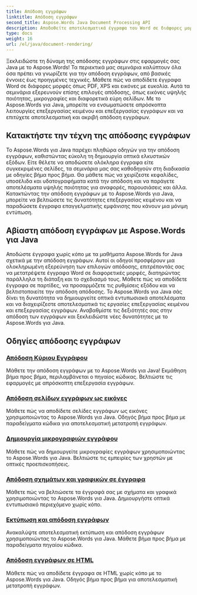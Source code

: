```yaml
---
title: Απόδοση εγγράφων
linktitle: Απόδοση εγγράφων
second_title: Aspose.Words Java Document Processing API
description: Αποδοθείτε αποτελεσματικά έγγραφα του Word σε διάφορες μορφές σε Java με το Aspose.Words! Κύρια απόδοση εγγράφων για επαγγελματικά αποτελέσματα.
type: docs
weight: 16
url: /el/java/document-rendering/
---
```


Ξεκλειδώστε τη δύναμη της απόδοσης εγγράφων στις εφαρμογές σας Java με το Aspose.Words! Τα περιεκτικά μας σεμινάρια καλύπτουν όλα όσα πρέπει να γνωρίζετε για την απόδοση εγγράφων, από βασικές έννοιες έως προηγμένες τεχνικές. Μάθετε πώς να αποδίδετε έγγραφα Word σε διάφορες μορφές όπως PDF, XPS και εικόνες με ευκολία. Αυτά τα σεμινάρια εξερευνούν επίσης επιλογές απόδοσης, όπως εικόνες υψηλής ποιότητας, μικρογραφίες και διαφορετικά εύρη σελίδων. Με το Aspose.Words για Java, μπορείτε να ενσωματώσετε απρόσκοπτα λειτουργίες επεξεργασίας κειμένου και επεξεργασίας εγγράφων και να επιτύχετε αποτελεσματική και ακριβή απόδοση εγγράφων.

## Κατακτήστε την τέχνη της απόδοσης εγγράφων

Το Aspose.Words για Java παρέχει πληθώρα οδηγών για την απόδοση εγγράφων, καθιστώντας εύκολη τη δημιουργία οπτικά ελκυστικών εξόδων. Είτε θέλετε να αποδώσετε ολόκληρα έγγραφα είτε συγκεκριμένες σελίδες, τα σεμινάρια μας σας καθοδηγούν στη διαδικασία με οδηγίες βήμα προς βήμα. Θα μάθετε πώς να χειρίζεστε κεφαλίδες, υποσέλιδα και υδατογραφήματα κατά την απόδοση και να παράγετε αποτελέσματα υψηλής ποιότητας για αναφορές, παρουσιάσεις και άλλα. Κατακτώντας την απόδοση εγγράφων με το Aspose.Words για Java, μπορείτε να βελτιώσετε τις δυνατότητες επεξεργασίας κειμένου και να παραδώσετε έγγραφα επαγγελματικής εμφάνισης που κάνουν μια μόνιμη εντύπωση.

## Αβίαστη απόδοση εγγράφων με Aspose.Words για Java

Αποδώστε έγγραφα χωρίς κόπο με τα μαθήματα Aspose.Words for Java σχετικά με την απόδοση εγγράφων. Αυτοί οι οδηγοί προσφέρουν μια ολοκληρωμένη εξερεύνηση των επιλογών απόδοσης, επιτρέποντάς σας να μετατρέψετε έγγραφα Word σε διαφορετικές μορφές, διατηρώντας παράλληλα τη διάταξη και το σχεδιασμό τους. Μάθετε πώς να αποδίδετε έγγραφα σε παρτίδες, να προσαρμόζετε τις ρυθμίσεις εξόδου και να βελτιστοποιείτε την απόδοση απόδοσης. Το Aspose.Words για Java σάς δίνει τη δυνατότητα να δημιουργείτε οπτικά εντυπωσιακά αποτελέσματα και να διαχειρίζεστε αποτελεσματικά τις εργασίες επεξεργασίας κειμένου και επεξεργασίας εγγράφων. Αναβαθμίστε τις δεξιότητές σας στην απόδοση των εγγράφων και ξεκλειδώστε νέες δυνατότητες με το Aspose.Words για Java.

## Οδηγίες απόδοσης εγγράφων
### [ Απόδοση Κύριου Εγγράφου](./master-document-rendering/)
Μάθετε την απόδοση εγγράφων με το Aspose.Words για Java! Εκμάθηση βήμα προς βήμα, περιλαμβάνεται ο πηγαίος κώδικας. Βελτιώστε τις εφαρμογές με απρόσκοπτη επεξεργασία εγγράφων.
### [Απόδοση σελίδων εγγράφων ως εικόνες](./rendering-document-pages-images/)
Μάθετε πώς να αποδίδετε σελίδες εγγράφων ως εικόνες χρησιμοποιώντας το Aspose.Words για Java. Οδηγός βήμα προς βήμα με παραδείγματα κώδικα για αποτελεσματική μετατροπή εγγράφων.
### [Δημιουργία μικρογραφιών εγγράφου](./document-thumbnail-generation/)
Μάθετε πώς να δημιουργείτε μικρογραφίες εγγράφων χρησιμοποιώντας το Aspose.Words για Java. Βελτιώστε τις εμπειρίες των χρηστών με οπτικές προεπισκοπήσεις.
### [Απόδοση σχημάτων και γραφικών σε έγγραφα](./rendering-shapes-graphics/)
Μάθετε πώς να βελτιώσετε τα έγγραφά σας με σχήματα και γραφικά χρησιμοποιώντας το Aspose.Words για Java. Δημιουργήστε οπτικά εντυπωσιακό περιεχόμενο χωρίς κόπο.
### [Εκτύπωση και απόδοση εγγράφων](./document-printing-rendering/)
Ανακαλύψτε αποτελεσματική εκτύπωση και απόδοση εγγράφων χρησιμοποιώντας το Aspose.Words για Java. Μάθετε βήμα προς βήμα με παραδείγματα πηγαίου κώδικα.
### [Απόδοση εγγράφων σε HTML](./rendering-documents-html/)
Μάθετε πώς να αποδίδετε έγγραφα σε HTML χωρίς κόπο με το Aspose.Words για Java. Οδηγός βήμα προς βήμα για αποτελεσματική μετατροπή εγγράφων.